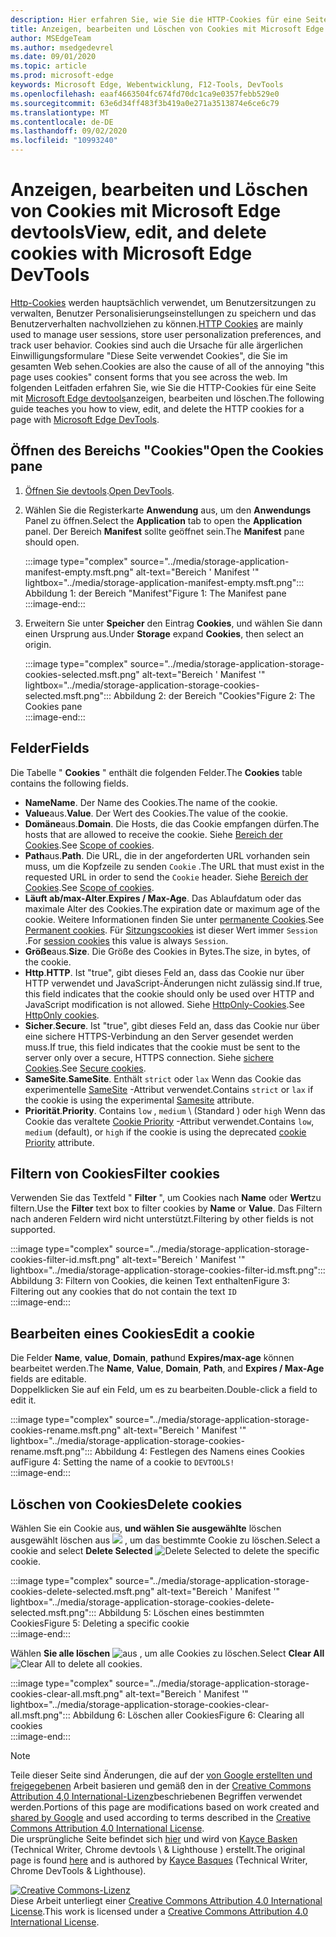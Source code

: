 ```yaml
---
description: Hier erfahren Sie, wie Sie die HTTP-Cookies für eine Seite mit Microsoft Edge devtools anzeigen, bearbeiten und löschen.
title: Anzeigen, bearbeiten und Löschen von Cookies mit Microsoft Edge devtools
author: MSEdgeTeam
ms.author: msedgedevrel
ms.date: 09/01/2020
ms.topic: article
ms.prod: microsoft-edge
keywords: Microsoft Edge, Webentwicklung, F12-Tools, DevTools
ms.openlocfilehash: eaaf4663504fc674fd70dc1ca9e0357febb529e0
ms.sourcegitcommit: 63e6d34ff483f3b419a0e271a3513874e6ce6c79
ms.translationtype: MT
ms.contentlocale: de-DE
ms.lasthandoff: 09/02/2020
ms.locfileid: "10993240"
---
```

<!-- Copyright Kayce Basques 

   Licensed under the Apache License, Version 2.0 (the "License");
   you may not use this file except in compliance with the License.
   You may obtain a copy of the License at

       https://www.apache.org/licenses/LICENSE-2.0

   Unless required by applicable law or agreed to in writing, software
   distributed under the License is distributed on an "AS IS" BASIS,
   WITHOUT WARRANTIES OR CONDITIONS OF ANY KIND, either express or implied.
   See the License for the specific language governing permissions and
   limitations under the License.  -->

# <span data-ttu-id="0827d-104">Anzeigen, bearbeiten und Löschen von Cookies mit Microsoft Edge devtools</span><span class="sxs-lookup"><span data-stu-id="0827d-104">View, edit, and delete cookies with Microsoft Edge DevTools</span></span>  

<span data-ttu-id="0827d-105">[Http-Cookies][MDNHTTPCookies] werden hauptsächlich verwendet, um Benutzersitzungen zu verwalten, Benutzer Personalisierungseinstellungen zu speichern und das Benutzerverhalten nachvollziehen zu können.</span><span class="sxs-lookup"><span data-stu-id="0827d-105">[HTTP Cookies][MDNHTTPCookies] are mainly used to manage user sessions, store user personalization preferences, and track user behavior.</span></span>  <span data-ttu-id="0827d-106">Cookies sind auch die Ursache für alle ärgerlichen Einwilligungsformulare "Diese Seite verwendet Cookies", die Sie im gesamten Web sehen.</span><span class="sxs-lookup"><span data-stu-id="0827d-106">Cookies are also the cause of all of the annoying "this page uses cookies" consent forms that you see across the web.</span></span>  <span data-ttu-id="0827d-107">Im folgenden Leitfaden erfahren Sie, wie Sie die HTTP-Cookies für eine Seite mit [Microsoft Edge devtools][MicrosoftEdgeDevTools]anzeigen, bearbeiten und löschen.</span><span class="sxs-lookup"><span data-stu-id="0827d-107">The following guide teaches you how to view, edit, and delete the HTTP cookies for a page with [Microsoft Edge DevTools][MicrosoftEdgeDevTools].</span></span>  

## <span data-ttu-id="0827d-108">Öffnen des Bereichs "Cookies"</span><span class="sxs-lookup"><span data-stu-id="0827d-108">Open the Cookies pane</span></span>  

1.  <span data-ttu-id="0827d-109">[Öffnen Sie devtools][DevToolsOpen].</span><span class="sxs-lookup"><span data-stu-id="0827d-109">[Open DevTools][DevToolsOpen].</span></span>  
1.  <span data-ttu-id="0827d-110">Wählen Sie die Registerkarte **Anwendung** aus, um den **Anwendungs** Panel zu öffnen.</span><span class="sxs-lookup"><span data-stu-id="0827d-110">Select the **Application** tab to open the **Application** panel.</span></span>  <span data-ttu-id="0827d-111">Der Bereich **Manifest** sollte geöffnet sein.</span><span class="sxs-lookup"><span data-stu-id="0827d-111">The **Manifest** pane should open.</span></span>  
    
    :::image type="complex" source="../media/storage-application-manifest-empty.msft.png" alt-text="Bereich ' Manifest '" lightbox="../media/storage-application-manifest-empty.msft.png":::
       <span data-ttu-id="0827d-113">Abbildung 1: der Bereich "Manifest"</span><span class="sxs-lookup"><span data-stu-id="0827d-113">Figure 1:  The Manifest pane</span></span>  
    :::image-end:::  

1.  <span data-ttu-id="0827d-114">Erweitern Sie unter **Speicher** den Eintrag **Cookies**, und wählen Sie dann einen Ursprung aus.</span><span class="sxs-lookup"><span data-stu-id="0827d-114">Under **Storage** expand **Cookies**, then select an origin.</span></span>  
    
    :::image type="complex" source="../media/storage-application-storage-cookies-selected.msft.png" alt-text="Bereich ' Manifest '" lightbox="../media/storage-application-storage-cookies-selected.msft.png":::
       <span data-ttu-id="0827d-116">Abbildung 2: der Bereich "Cookies"</span><span class="sxs-lookup"><span data-stu-id="0827d-116">Figure 2:  The Cookies pane</span></span>  
    :::image-end:::  

## <span data-ttu-id="0827d-117">Felder</span><span class="sxs-lookup"><span data-stu-id="0827d-117">Fields</span></span>  

<span data-ttu-id="0827d-118">Die Tabelle " **Cookies** " enthält die folgenden Felder.</span><span class="sxs-lookup"><span data-stu-id="0827d-118">The **Cookies** table contains the following fields.</span></span>  

*   <span data-ttu-id="0827d-119">**Name**</span><span class="sxs-lookup"><span data-stu-id="0827d-119">**Name**.</span></span>  <span data-ttu-id="0827d-120">Der Name des Cookies.</span><span class="sxs-lookup"><span data-stu-id="0827d-120">The name of the cookie.</span></span>  
*   <span data-ttu-id="0827d-121">**Value**aus.</span><span class="sxs-lookup"><span data-stu-id="0827d-121">**Value**.</span></span>  <span data-ttu-id="0827d-122">Der Wert des Cookies.</span><span class="sxs-lookup"><span data-stu-id="0827d-122">The value of the cookie.</span></span>  
*   <span data-ttu-id="0827d-123">**Domäne**aus.</span><span class="sxs-lookup"><span data-stu-id="0827d-123">**Domain**.</span></span>  <span data-ttu-id="0827d-124">Die Hosts, die das Cookie empfangen dürfen.</span><span class="sxs-lookup"><span data-stu-id="0827d-124">The hosts that are allowed to receive the cookie.</span></span>  <span data-ttu-id="0827d-125">Siehe [Bereich der Cookies][MDNHTTPCookiesScope].</span><span class="sxs-lookup"><span data-stu-id="0827d-125">See [Scope of cookies][MDNHTTPCookiesScope].</span></span>  
*   <span data-ttu-id="0827d-126">**Path**aus.</span><span class="sxs-lookup"><span data-stu-id="0827d-126">**Path**.</span></span>  <span data-ttu-id="0827d-127">Die URL, die in der angeforderten URL vorhanden sein muss, um die Kopfzeile zu senden `Cookie` .</span><span class="sxs-lookup"><span data-stu-id="0827d-127">The URL that must exist in the requested URL in order to send the `Cookie` header.</span></span>  <span data-ttu-id="0827d-128">Siehe [Bereich der Cookies][MDNHTTPCookiesScope].</span><span class="sxs-lookup"><span data-stu-id="0827d-128">See [Scope of cookies][MDNHTTPCookiesScope].</span></span>  
*   <span data-ttu-id="0827d-129">**Läuft ab/max-Alter**.</span><span class="sxs-lookup"><span data-stu-id="0827d-129">**Expires / Max-Age**.</span></span>  <span data-ttu-id="0827d-130">Das Ablaufdatum oder das maximale Alter des Cookies.</span><span class="sxs-lookup"><span data-stu-id="0827d-130">The expiration date or maximum age of the cookie.</span></span>  <span data-ttu-id="0827d-131">Weitere Informationen finden Sie unter [permanente Cookies][MDNHTTPCookiesPermanent].</span><span class="sxs-lookup"><span data-stu-id="0827d-131">See [Permanent cookies][MDNHTTPCookiesPermanent].</span></span>  <span data-ttu-id="0827d-132">Für [Sitzungscookies][MDNHTTPCookiesSession] ist dieser Wert immer `Session` .</span><span class="sxs-lookup"><span data-stu-id="0827d-132">For [session cookies][MDNHTTPCookiesSession] this value is always `Session`.</span></span>  
*   <span data-ttu-id="0827d-133">**Größe**aus.</span><span class="sxs-lookup"><span data-stu-id="0827d-133">**Size**.</span></span>  <span data-ttu-id="0827d-134">Die Größe des Cookies in Bytes.</span><span class="sxs-lookup"><span data-stu-id="0827d-134">The size, in bytes, of the cookie.</span></span>  
*   <span data-ttu-id="0827d-135">**Http**.</span><span class="sxs-lookup"><span data-stu-id="0827d-135">**HTTP**.</span></span>  <span data-ttu-id="0827d-136">Ist "true", gibt dieses Feld an, dass das Cookie nur über HTTP verwendet und JavaScript-Änderungen nicht zulässig sind.</span><span class="sxs-lookup"><span data-stu-id="0827d-136">If true, this field indicates that the cookie should only be used over HTTP and JavaScript modification is not allowed.</span></span>  <span data-ttu-id="0827d-137">Siehe [HttpOnly-Cookies][MDNHTTPCookiesSecure].</span><span class="sxs-lookup"><span data-stu-id="0827d-137">See [HttpOnly cookies][MDNHTTPCookiesSecure].</span></span>  
*   <span data-ttu-id="0827d-138">**Sicher**.</span><span class="sxs-lookup"><span data-stu-id="0827d-138">**Secure**.</span></span>  <span data-ttu-id="0827d-139">Ist "true", gibt dieses Feld an, dass das Cookie nur über eine sichere HTTPS-Verbindung an den Server gesendet werden muss.</span><span class="sxs-lookup"><span data-stu-id="0827d-139">If true, this field indicates that the cookie must be sent to the server only over a secure, HTTPS connection.</span></span>  <span data-ttu-id="0827d-140">Siehe [sichere Cookies][MDNHTTPCookiesSecure].</span><span class="sxs-lookup"><span data-stu-id="0827d-140">See [Secure cookies][MDNHTTPCookiesSecure].</span></span>  
*   <span data-ttu-id="0827d-141">**SameSite**.</span><span class="sxs-lookup"><span data-stu-id="0827d-141">**SameSite**.</span></span>  <span data-ttu-id="0827d-142">Enthält `strict` oder `lax` Wenn das Cookie das experimentelle [SameSite][MDNHTTPCookiesSamesite] -Attribut verwendet.</span><span class="sxs-lookup"><span data-stu-id="0827d-142">Contains `strict` or `lax` if the cookie is using the experimental [Samesite][MDNHTTPCookiesSamesite] attribute.</span></span>  
*   <span data-ttu-id="0827d-143">**Priorität**.</span><span class="sxs-lookup"><span data-stu-id="0827d-143">**Priority**.</span></span>  <span data-ttu-id="0827d-144">Contains `low` , `medium` \ (Standard \) oder `high` Wenn das Cookie das veraltete [Cookie Priority][ChromiumIssue232693] -Attribut verwendet.</span><span class="sxs-lookup"><span data-stu-id="0827d-144">Contains `low`, `medium` \(default\), or `high` if the cookie is using the deprecated [cookie Priority][ChromiumIssue232693] attribute.</span></span>

## <span data-ttu-id="0827d-145">Filtern von Cookies</span><span class="sxs-lookup"><span data-stu-id="0827d-145">Filter cookies</span></span>  

<span data-ttu-id="0827d-146">Verwenden Sie das Textfeld " **Filter** ", um Cookies nach **Name** oder **Wert**zu filtern.</span><span class="sxs-lookup"><span data-stu-id="0827d-146">Use the **Filter** text box to filter cookies by **Name** or **Value**.</span></span>  <span data-ttu-id="0827d-147">Das Filtern nach anderen Feldern wird nicht unterstützt.</span><span class="sxs-lookup"><span data-stu-id="0827d-147">Filtering by other fields is not supported.</span></span>  

:::image type="complex" source="../media/storage-application-storage-cookies-filter-id.msft.png" alt-text="Bereich ' Manifest '" lightbox="../media/storage-application-storage-cookies-filter-id.msft.png":::
   <span data-ttu-id="0827d-149">Abbildung 3: Filtern von Cookies, die keinen Text enthalten</span><span class="sxs-lookup"><span data-stu-id="0827d-149">Figure 3:  Filtering out any cookies that do not contain the text</span></span> `ID`  
:::image-end:::  

## <span data-ttu-id="0827d-150">Bearbeiten eines Cookies</span><span class="sxs-lookup"><span data-stu-id="0827d-150">Edit a cookie</span></span>  

<span data-ttu-id="0827d-151">Die Felder **Name**, **value**, **Domain**, **path**und **Expires/max-age** können bearbeitet werden.</span><span class="sxs-lookup"><span data-stu-id="0827d-151">The **Name**, **Value**, **Domain**, **Path**, and **Expires / Max-Age** fields are editable.</span></span>  
<span data-ttu-id="0827d-152">Doppelklicken Sie auf ein Feld, um es zu bearbeiten.</span><span class="sxs-lookup"><span data-stu-id="0827d-152">Double-click a field to edit it.</span></span>  

:::image type="complex" source="../media/storage-application-storage-cookies-rename.msft.png" alt-text="Bereich ' Manifest '" lightbox="../media/storage-application-storage-cookies-rename.msft.png":::
   <span data-ttu-id="0827d-154">Abbildung 4: Festlegen des Namens eines Cookies auf</span><span class="sxs-lookup"><span data-stu-id="0827d-154">Figure 4:  Setting the name of a cookie to</span></span> `DEVTOOLS!`  
:::image-end:::  

## <span data-ttu-id="0827d-155">Löschen von Cookies</span><span class="sxs-lookup"><span data-stu-id="0827d-155">Delete cookies</span></span>  

<span data-ttu-id="0827d-156">Wählen Sie ein Cookie aus, **und wählen Sie ausgewählte** löschen ausgewählt löschen aus ![ ][ImageDeleteIcon]  , um das bestimmte Cookie zu löschen.</span><span class="sxs-lookup"><span data-stu-id="0827d-156">Select a cookie and select **Delete Selected** ![Delete Selected][ImageDeleteIcon]  to delete the specific cookie.</span></span>  

:::image type="complex" source="../media/storage-application-storage-cookies-delete-selected.msft.png" alt-text="Bereich ' Manifest '" lightbox="../media/storage-application-storage-cookies-delete-selected.msft.png":::
   <span data-ttu-id="0827d-158">Abbildung 5: Löschen eines bestimmten Cookies</span><span class="sxs-lookup"><span data-stu-id="0827d-158">Figure 5:  Deleting a specific cookie</span></span>  
:::image-end:::  

<span data-ttu-id="0827d-159">Wählen **Sie alle löschen** ![ aus ][ImageClearIcon]  , um alle Cookies zu löschen.</span><span class="sxs-lookup"><span data-stu-id="0827d-159">Select **Clear All** ![Clear All][ImageClearIcon]  to delete all cookies.</span></span>  

:::image type="complex" source="../media/storage-application-storage-cookies-clear-all.msft.png" alt-text="Bereich ' Manifest '" lightbox="../media/storage-application-storage-cookies-clear-all.msft.png":::
   <span data-ttu-id="0827d-161">Abbildung 6: Löschen aller Cookies</span><span class="sxs-lookup"><span data-stu-id="0827d-161">Figure 6:  Clearing all cookies</span></span>  
:::image-end:::  

<!-- image links -->  

[ImageClearIcon]: ../media/clear-icon.msft.png  
[ImageDeleteIcon]: ../media/delete-icon.msft.png  

<!-- links -->  

[MicrosoftEdgeDevTools]: /microsoft-edge/devtools-guide-chromium "Microsoft Edge (Chrom)-Entwickler Tools"  
[DevToolsOpen]: /microsoft-edge/devtools-guide-chromium/open "Öffnen von Microsoft Edge devtools"  

[ChromiumIssue232693]: https://bugs.chromium.org/p/chromium/issues/detail?id=232693 "Chrom Problem 232693: Implementieren des Prioritäts Felds für Cookies | Chrom Fehler"  

[MDNHTTPCookies]: https://developer.mozilla.org/docs/Web/HTTP/Cookies "HTTP-Cookies | MDN"  
[MDNHTTPCookiesPermanent]: https://developer.mozilla.org/docs/Web/HTTP/Cookies#Permanent_cookies "HTTP-Cookies – permanente Cookies | MDN"  
[MDNHTTPCookiesSamesite]: https://developer.mozilla.org/docs/Web/HTTP/Cookies#SameSite_cookies "HTTP-Cookies-SameSite Cookies | MDN"  
[MDNHTTPCookiesScope]: https://developer.mozilla.org/docs/Web/HTTP/Cookies#Scope_of_cookies "HTTP-Cookies – Bereich von Cookies | MDN"  
[MDNHTTPCookiesSecure]: https://developer.mozilla.org/docs/Web/HTTP/Cookies#Secure_and_HttpOnly_cookies "HTTP-Cookies – sichere und HttpOnly Cookies | MDN"  
[MDNHTTPCookiesSession]: https://developer.mozilla.org/docs/Web/HTTP/Cookies#Session_cookies "HTTP-Cookies – Sitzungscookies | MDN"  

> [!NOTE]
> <span data-ttu-id="0827d-171">Teile dieser Seite sind Änderungen, die auf der [von Google erstellten und freigegebenen][GoogleSitePolicies] Arbeit basieren und gemäß den in der [Creative Commons Attribution 4,0 International-Lizenz][CCA4IL]beschriebenen Begriffen verwendet werden.</span><span class="sxs-lookup"><span data-stu-id="0827d-171">Portions of this page are modifications based on work created and [shared by Google][GoogleSitePolicies] and used according to terms described in the [Creative Commons Attribution 4.0 International License][CCA4IL].</span></span>  
> <span data-ttu-id="0827d-172">Die ursprüngliche Seite befindet sich [hier](https://developers.google.com/web/tools/chrome-devtools/storage/cookies) und wird von [Kayce Basken][KayceBasques] (Technical Writer, Chrome devtools \ & Lighthouse \) erstellt.</span><span class="sxs-lookup"><span data-stu-id="0827d-172">The original page is found [here](https://developers.google.com/web/tools/chrome-devtools/storage/cookies) and is authored by [Kayce Basques][KayceBasques] \(Technical Writer, Chrome DevTools \& Lighthouse\).</span></span>  

[![Creative Commons-Lizenz][CCby4Image]][CCA4IL]  
<span data-ttu-id="0827d-174">Diese Arbeit unterliegt einer [Creative Commons Attribution 4.0 International License][CCA4IL].</span><span class="sxs-lookup"><span data-stu-id="0827d-174">This work is licensed under a [Creative Commons Attribution 4.0 International License][CCA4IL].</span></span>  

[CCA4IL]: https://creativecommons.org/licenses/by/4.0  
[CCby4Image]: https://i.creativecommons.org/l/by/4.0/88x31.png  
[GoogleSitePolicies]: https://developers.google.com/terms/site-policies  
[KayceBasques]: https://developers.google.com/web/resources/contributors/kaycebasques  
